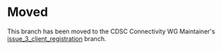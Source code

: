 # Moved

This branch has been moved to the CDSC Connectivity WG Maintainer's [issue_3_client_registration](https://github.com/daniel-utilityapi/Connectivity/tree/issue_3_client_registration) branch.

